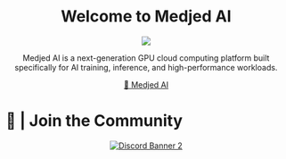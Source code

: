 <div align="center">
<h1>Welcome to Medjed AI</h1>

![](https://github.com/user-attachments/assets/7b00e6c6-c213-48dd-a13b-7eb3799c1385)

Medjed AI is a next-generation GPU cloud computing platform built specifically for AI training, inference, and high-performance workloads.

[🫧 Medjed AI](https://medjed.ai/)

</div>

# 🤝 | Join the Community

<div align="center">

<a target="_blank" href="https://discord.gg/WB2qdPmbpA">![Discord Banner 2](https://discord.com/api/guilds/1389863465325170750/widget.png?style=banner2)</a>

</div>
